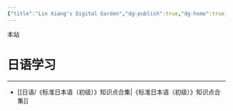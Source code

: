 ```yaml
---
{"title":"Lin Xiang's Digital Garden","dg-publish":true,"dg-home":true,"permalink":"/home/","tags":["gardenEntry"],"dgPassFrontmatter":true}
---
```



本站



# 日语学习
---
- [[日语/《标准日本语（初级）》知识点合集\|《标准日本语（初级）》知识点合集]]

